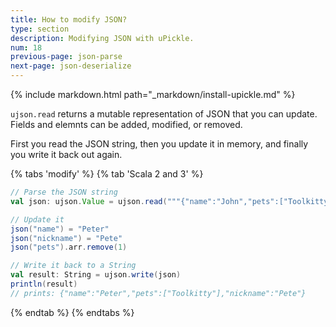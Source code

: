 ```yaml
---
title: How to modify JSON?
type: section
description: Modifying JSON with uPickle.
num: 18
previous-page: json-parse
next-page: json-deserialize
---
```


{% include markdown.html path="_markdown/install-upickle.md" %}

`ujson.read` returns a mutable representation of JSON that you can update. Fields and elemnts can be added, modified, or removed.

First you read the JSON string, then you update it in memory, and finally you write it back out again.

{% tabs 'modify' %}
{% tab 'Scala 2 and 3' %}
```scala
// Parse the JSON string
val json: ujson.Value = ujson.read("""{"name":"John","pets":["Toolkitty","Scaniel"]}""")

// Update it
json("name") = "Peter"
json("nickname") = "Pete"
json("pets").arr.remove(1)

// Write it back to a String
val result: String = ujson.write(json)
println(result)
// prints: {"name":"Peter","pets":["Toolkitty"],"nickname":"Pete"}
```
{% endtab %}
{% endtabs %}

